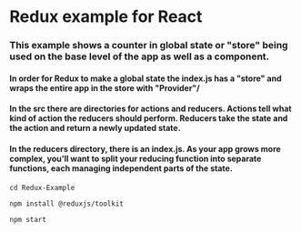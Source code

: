 # Redux example for React

### This example shows a counter in global state or "store" being used on the base level of the app as well as a component. 
#### In order for Redux to make a global  state the index.js has a "store" and wraps the entire app in the store with "Provider"/
#### In the src there are directories for actions and reducers. Actions tell what kind of action the reducers should perform. Reducers take the state and the action and return a newly updated state.

#### In the reducers directory, there is an index.js. As your app grows more complex, you'll want to split your reducing function into separate functions, each managing independent parts of the state.

```
cd Redux-Example
```

```
npm install @reduxjs/toolkit
```

```
npm start
```



